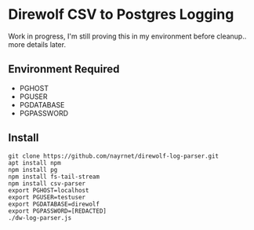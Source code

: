# Direwolf CSV to Postgres Logging

Work in progress, I'm still proving this in my environment before cleanup.. more details later.

## Environment Required
 * PGHOST
 * PGUSER
 * PGDATABASE
 * PGPASSWORD

## Install
```
git clone https://github.com/nayrnet/direwolf-log-parser.git
apt install npm
npm install pg
npm install fs-tail-stream
npm install csv-parser
export PGHOST=localhost
export PGUSER=testuser
export PGDATABASE=direwolf
export PGPASSWORD=[REDACTED]
./dw-log-parser.js
```
